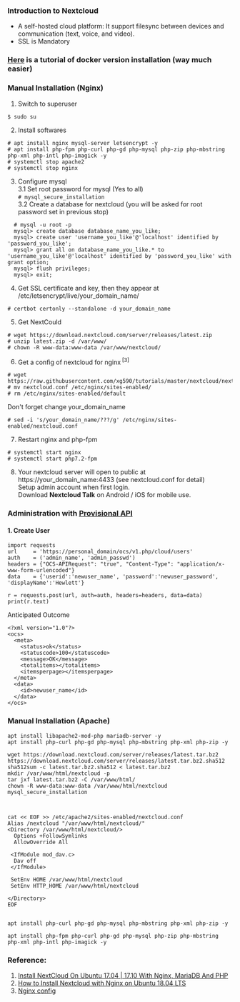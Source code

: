 ### Introduction to Nextcloud
* A self-hosted cloud platform: It support filesync between devices and communication (text, voice, and video).<br>
* SSL is Mandatory
### [Here](https://github.com/xg590/tutorials/blob/master/docker/nextcloud.md) is a tutorial of docker version installation (way much easier)  
### Manual Installation (Nginx)
1. Switch to superuser<br>
```
$ sudo su
```  
2. Install softwares<br>
```
# apt install nginx mysql-server letsencrypt -y
# apt install php-fpm php-curl php-gd php-mysql php-zip php-mbstring php-xml php-intl php-imagick -y
# systemctl stop apache2
# systemctl stop nginx
```
3. Configure mysql<br>
3.1 Set root password for mysql (Yes to all)<br> 
``` # mysql_secure_installation ``` <br> 
3.2 Create a database for nextcloud (you will be asked for root password set in previous stop) 
``` 
  # mysql -u root -p 
  mysql> create database database_name_you_like;
  mysql> create user 'username_you_like'@'localhost' identified by 'password_you_like';
  mysql> grant all on database_name_you_like.* to 'username_you_like'@'localhost' identified by 'password_you_like' with grant option;
  mysql> flush privileges;
  mysql> exit;
```
4. Get SSL certificate and key, then they appear at /etc/letsencrypt/live/your_domain_name/
```
# certbot certonly --standalone -d your_domain_name
```
5. Get NextCould
```
# wget https://download.nextcloud.com/server/releases/latest.zip
# unzip latest.zip -d /var/www/
# chown -R www-data:www-data /var/www/nextcloud/
```
6. Get a config of nextcloud for nginx<sup> [3]</sup>
```
# wget https://raw.githubusercontent.com/xg590/tutorials/master/nextcloud/nextcloud.conf
# mv nextcloud.conf /etc/nginx/sites-enabled/
# rm /etc/nginx/sites-enabled/default
```
Don't forget change your_domain_name
```
# sed -i 's/your_domain_name/???/g' /etc/nginx/sites-enabled/nextcloud.conf
```
7. Restart nginx and php-fpm
```
# systemctl start nginx 
# systemctl start php7.2-fpm
```
8. Your nextcloud server will open to public at https://your_domain_name:4433 (see nextcloud.conf for detail)<br>
Setup admin account when first login.<br>
Download <b>Nextcloud Talk</b> on Android / iOS for mobile use.<br>
### Administration with [Provisional API](https://docs.nextcloud.com/server/stable/admin_manual/configuration_user/user_provisioning_api.html)
#### 1. Create User
```
import requests
url     = 'https://personal_domain/ocs/v1.php/cloud/users'
auth    = ('admin_name', 'admin_passwd')
headers = {"OCS-APIRequest": "true", "Content-Type": "application/x-www-form-urlencoded"}
data    = {'userid':'newuser_name', 'password':'newuser_password', 'displayName':'Hewlett'}

r = requests.post(url, auth=auth, headers=headers, data=data)
print(r.text)
```
Anticipated Outcome
```
<?xml version="1.0"?>
<ocs>
  <meta>
    <status>ok</status>
    <statuscode>100</statuscode>
    <message>OK</message>
    <totalitems></totalitems>
    <itemsperpage></itemsperpage>
  </meta>
  <data>
    <id>newuser_name</id>
  </data>
</ocs>
```

### Manual Installation (Apache)
```
apt install libapache2-mod-php mariadb-server -y
apt install php-curl php-gd php-mysql php-mbstring php-xml php-zip -y

wget https://download.nextcloud.com/server/releases/latest.tar.bz2 https://download.nextcloud.com/server/releases/latest.tar.bz2.sha512
sha512sum -c latest.tar.bz2.sha512 < latest.tar.bz2
mkdir /var/www/html/nextcloud -p
tar jxf latest.tar.bz2 -C /var/www/html/
chown -R www-data:www-data /var/www/html/nextcloud
mysql_secure_installation 



cat << EOF >> /etc/apache2/sites-enabled/nextcloud.conf
Alias /nextcloud "/var/www/html/nextcloud/"
<Directory /var/www/html/nextcloud/>
  Options +FollowSymlinks
  AllowOverride All

 <IfModule mod_dav.c>
  Dav off
 </IfModule>

 SetEnv HOME /var/www/html/nextcloud
 SetEnv HTTP_HOME /var/www/html/nextcloud

</Directory>
EOF


apt install php-curl php-gd php-mysql php-mbstring php-xml php-zip -y
 
apt install php-fpm php-curl php-gd php-mysql php-zip php-mbstring php-xml php-intl php-imagick -y
```
### Reference:
1. [Install NextCloud On Ubuntu 17.04 | 17.10 With Nginx, MariaDB And PHP](https://websiteforstudents.com/install-nextcloud-on-ubuntu-17-04-17-10-with-nginx-mariadb-and-php/)
2. [How to Install Nextcloud with Nginx on Ubuntu 18.04 LTS](https://www.howtoforge.com/tutorial/ubuntu-nginx-nextcloud/)
3. [Nginx config](https://docs.nextcloud.com/server/latest/admin_manual/installation/nginx.html)


